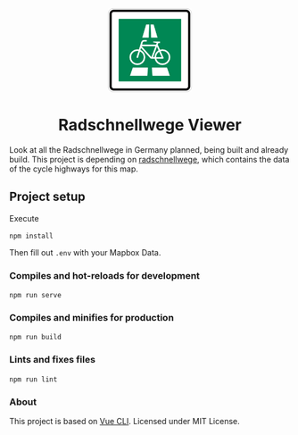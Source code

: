 <div align="center">
    <img src="public/assets/radschnellwege-logo.svg" width="150">
    <h1>Radschnellwege Viewer</h1>
</div>

Look at all the Radschnellwege in Germany planned, being built and already build. This project is depending on [radschnellwege](https://github.com/ohrie/radschnellwege), which contains the data of the cycle highways for this map.

## Project setup

Execute
```
npm install
```
Then fill out `.env` with your Mapbox Data.

### Compiles and hot-reloads for development
```
npm run serve
```

### Compiles and minifies for production
```
npm run build
```

### Lints and fixes files
```
npm run lint
```

### About
This project is based on [Vue CLI](https://cli.vuejs.org/).
Licensed under MIT License.